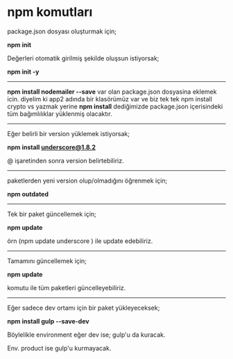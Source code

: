 

<h1> npm komutları </h1>


package.json dosyası oluşturmak için;

**npm init**

Değerleri otomatik girilmiş şekilde oluşsun istiyorsak;

**npm init -y**

<hr>

**npm install nodemailer --save**
var olan package.json dosyasina eklemek icin.
diyelim ki app2 adında bir klasörümüz var ve biz tek tek npm install crypto vs yazmak yerine
**npm install**
dediğimizde package.json 
içerisindeki tüm bağımlılıklar yüklenmiş olacaktır.

<hr>

Eğer belirli bir version yüklemek istiyorsak;

 **npm install underscore@1.8.2**

@ işaretinden sonra version belirtebiliriz.

<hr>

paketlerden yeni version olup/olmadığını öğrenmek için;

**npm outdated**

<hr>

Tek bir paket güncellemek için;

**npm update <packagename>**

örn (npm update underscore ) ile update edebiliriz.

<hr>

Tamamını güncellemek için;

**npm update**

komutu ile tüm paketleri güncelleyebiliriz.

<hr>

Eğer sadece dev ortamı için bir paket yükleyeceksek;

**npm install gulp --save-dev**

Böylelikle environment eğer dev ise; gulp'u da kuracak.

Env. product ise gulp'u kurmayacak.

